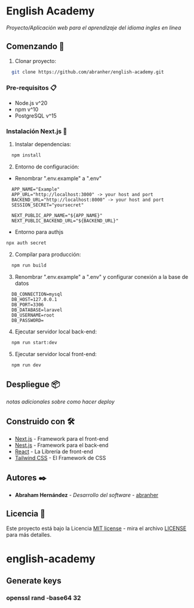 # English Academy

_Proyecto/Aplicación web para el aprendizaje del idioma ingles en línea_

## Comenzando 🚀

1. Clonar proyecto:

```bash
  git clone https://github.com/abranher/english-academy.git
```

### Pre-requisitos 📋

- Node.js v^20
- npm v^10
- PostgreSQL v^15

### Instalación Next.js 🔧

1. Instalar dependencias:

```bash
  npm install
```

2. Entorno de configuración:

+ Renombrar ".env.example" a ".env"

```.env
  APP_NAME="Example"
  APP_URL="http://localhost:3000" -> your host and port
  BACKEND_URL="http://localhost:8000" -> your host and port
  SESSION_SECRET="yoursecret"

  NEXT_PUBLIC_APP_NAME="${APP_NAME}"
  NEXT_PUBLIC_BACKEND_URL="${BACKEND_URL}"
```

* Entorno para authjs

```bash
npx auth secret
```

2. Compilar para producción:

```bash
  npm run build
```

3. Renombrar ".env.example" a ".env" y configurar conexión a la base de datos

```.env
  DB_CONNECTION=mysql
  DB_HOST=127.0.0.1
  DB_PORT=3306
  DB_DATABASE=laravel
  DB_USERNAME=root
  DB_PASSWORD=
```

4. Ejecutar servidor local back-end:

```bash
  npm run start:dev
```

5. Ejecutar servidor local front-end:

```bash
  npm run dev
```

## Despliegue 📦

_notas adicionales sobre como hacer deploy_

## Construido con 🛠️

- [Next.js](https://nextjs.org/) - Framework para el front-end
- [Nest.js](https://nestjs.com/) - Framework para el back-end
- [React](https://react.dev/) - La Librería de front-end
- [Tailwind CSS](https://tailwindcss.com/) - El Framework de CSS

## Autores ✒️

- **Abraham Hernández** - _Desarrollo del software_ - [abranher](https://github.com/abranher)

## Licencia 📄

Este proyecto está bajo la Licencia [MIT license](https://opensource.org/licenses/MIT) - mira el archivo [LICENSE](LICENSE) para más detalles.

# english-academy

## Generate keys

### openssl rand -base64 32
